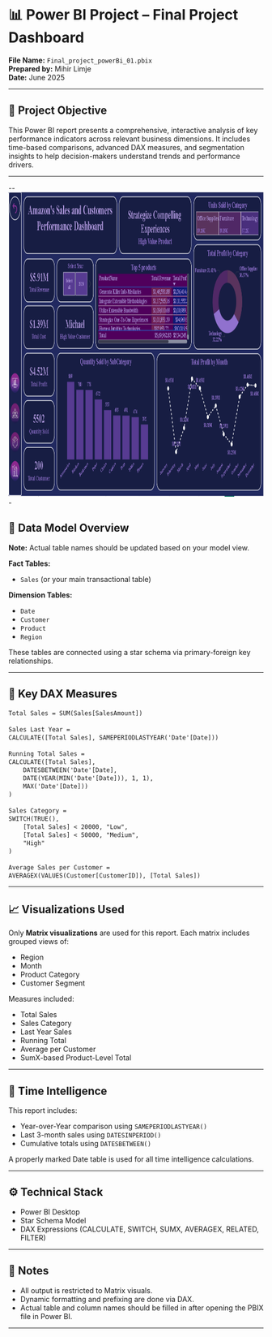 # 📊 Power BI Project – Final Project Dashboard

**File Name:** `Final_project_powerBi_01.pbix`  
**Prepared by:** Mihir Limje  
**Date:** June 2025

---

## 📌 Project Objective

This Power BI report presents a comprehensive, interactive analysis of key performance indicators across relevant business dimensions. It includes time-based comparisons, advanced DAX measures, and segmentation insights to help decision-makers understand trends and performance drivers.

---
--<img src="scp_dashboard01.png" height=600px width="1250px">-


## 🧩 Data Model Overview

**Note:** Actual table names should be updated based on your model view.

**Fact Tables:**
- `Sales` (or your main transactional table)

**Dimension Tables:**
- `Date`
- `Customer`
- `Product`
- `Region`

These tables are connected using a star schema via primary-foreign key relationships.

---

## 🧠 Key DAX Measures

```DAX
Total Sales = SUM(Sales[SalesAmount])

Sales Last Year = 
CALCULATE([Total Sales], SAMEPERIODLASTYEAR('Date'[Date]))

Running Total Sales = 
CALCULATE([Total Sales],
    DATESBETWEEN('Date'[Date],
    DATE(YEAR(MIN('Date'[Date])), 1, 1),
    MAX('Date'[Date]))
)

Sales Category =
SWITCH(TRUE(),
    [Total Sales] < 20000, "Low",
    [Total Sales] < 50000, "Medium",
    "High"
)

Average Sales per Customer =
AVERAGEX(VALUES(Customer[CustomerID]), [Total Sales])
```

---

## 📈 Visualizations Used

Only **Matrix visualizations** are used for this report. Each matrix includes grouped views of:

- Region
- Month
- Product Category
- Customer Segment

Measures included:

- Total Sales
- Sales Category
- Last Year Sales
- Running Total
- Average per Customer
- SumX-based Product-Level Total

---

## 📅 Time Intelligence

This report includes:

- Year-over-Year comparison using `SAMEPERIODLASTYEAR()`
- Last 3-month sales using `DATESINPERIOD()`
- Cumulative totals using `DATESBETWEEN()`

A properly marked Date table is used for all time intelligence calculations.

---

## ⚙️ Technical Stack

- Power BI Desktop
- Star Schema Model
- DAX Expressions (CALCULATE, SWITCH, SUMX, AVERAGEX, RELATED, FILTER)

---

## 📝 Notes

- All output is restricted to Matrix visuals.
- Dynamic formatting and prefixing are done via DAX.
- Actual table and column names should be filled in after opening the PBIX file in Power BI.

---
